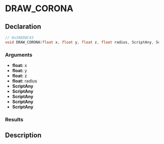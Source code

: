 # DRAW_CORONA

## Declaration
```cpp
// 0x39ED0C43
void DRAW_CORONA(float x, float y, float z, float radius, ScriptAny, ScriptAny, ScriptAny, ScriptAny, ScriptAny);
```

### Arguments
- **float:** x
- **float:** y
- **float:** z
- **float:** radius
- **ScriptAny**
- **ScriptAny**
- **ScriptAny**
- **ScriptAny**
- **ScriptAny**

### Results

## Description
